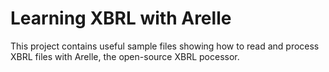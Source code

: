 # Learning XBRL with Arelle

This project contains useful sample files showing how to read and process
XBRL files with Arelle, the open-source XBRL pocessor.